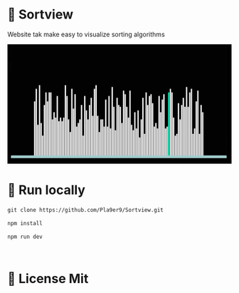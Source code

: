 # 🔢 Sortview
Website tak make easy to visualize sorting algorithms

<img src="screenshot.png" />

<br>

# 🚀 Run locally
```
git clone https://github.com/Pla9er9/Sortview.git
```
```
npm install
```
```
npm run dev
```

<br>

# 📃 License Mit